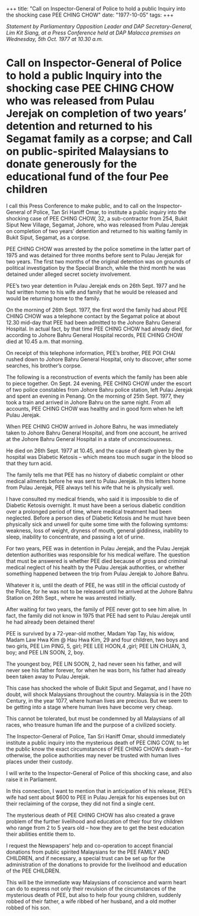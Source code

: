 +++ 
title: "Call on Inspector-General of Police to hold a public Inquiry into the shocking case PEE CHING CHOW"
date: "1977-10-05"
tags:
+++

_Statement by Parliamentary Opposition Leader and DAP Secretary-General, Lim Kit Siang, at a Press Conference held at DAP Malacca premises on Wednesday, 5th Oct. 1977 at 10.30 a.m._

# Call on Inspector-General of Police to hold a public Inquiry into the shocking case PEE CHING CHOW who was released from Pulau Jerejak on completion of two years’ detention and returned to his Segamat family as a corpse; and Call on public-spirited Malaysians to donate generously for the educational fund of the four Pee children

I call this Press Conference to make public, and to call on the Inspector-General of Police, Tan Sri Haniff Omar, to institute a public inquiry into the shocking case of PEE CHING CHOW, 32, a sub-contractor from 254, Bukit Siput New Village, Segamat, Johore, who was released from Pulau Jerejak on completion of two years’ detention and returned to his waiting family in Bukit Siput, Segamat, as a corpse.</u>

PEE CHING CHOW was arrested by the police sometime in the latter part of 1975 and was detained for three months before sent to Pulau Jerejak for two years. The first two months of the original detention was on grounds of political investigation by the Special Branch, while the third month he was detained under alleged secret society involvement.

PEE’s two year detention in Pulau Jerejak ends on 26th Sept. 1977 and he had written home to his wife and family that he would be released and would be returning home to the family.

On the morning of 26th Sept. 1977, the first word the family had about PEE CHING CHOW was a telephone contact by the Segamat police at about 12.30 mid-day that PEE had been admitted to the Johore Bahru General Hospital. In actual fact, by that time PEE CHING CHOW had already died, for according to Johore Bahru General Hospital records, PEE CHING CHOW died at 10.45 a.m. that morning.

On receipt of this telephone information, PEE’s brother, PEE POI CHAI rushed down to Johore Bahru General Hospital, only to discover, after some searches, his brother’s corpse.

The following is a reconstruction of events which the family has been able to piece together. On Sept. 24 evening, PEE CHING CHOW under the escort of two police constables from Johore Bahru police station, left Pulau Jerejak and spent an evening in Penang. On the morning of 25th Sept. 1977, they took a train and arrived in Johore Bahru on the same night. From all accounts, PEE CHING CHOW was healthy and in good form when he left Pulau Jerejak.

When PEE CHING CHOW arrived in Johore Bahru, he was immediately taken to Johore Bahru General Hospital, and from one account, he arrived at the Johore Bahru General Hospital in a state of unconsciousness.

He died on 26th Sept. 1977 at 10.45, and the cause of death given by the hospital was Diabetic Ketosis – which means too much sugar in the blood so that they turn acid.

The family tells me that PEE has no history of diabetic complaint or other medical ailments before he was sent to Pulau Jerejak. In this letters home from Pulau Jerejak, PEE always tell his wife that he is physically well.

I have consulted my medical friends, who said it is impossible to die of Diabetic Ketosis overnight. It must have been a serious diabetic condition over a prolonged period of time, where medical treatment had been neglected. Before a person dies of Diabetic Ketosis and he must have been physically sick and unwell for quite some time with the following symtoms: weakness, loss of weight, dryness of mouth, general giddiness, inability to sleep, inability to concentrate, and passing a lot of urine.

For two years, PEE was in detention in Pulau Jerejak, and the Pulau Jerejak detention authorities was responsible for his medical welfare. The question that must be answered is whether PEE died because of gross and criminal medical neglect of his health by the Pulau Jerejak authorities, or whether something happened between the trip from Pulau Jerejak to Johore Bahru.

Whatever it is, until the death of PEE, he was still in the official custody of the Police, for he was not to be released until he arrived at the Johore Bahru Station on 26th Sept., where he was arrested initially.

After waiting for two years, the family of PEE never got to see him alive. In fact, the family did not know in 1975 that PEE had sent to Pulau Jerejak until he had already been detained there!

PEE is survived by a 72-year-old mother, Madam Yap Tay, his widow, Madam Law Hwa Kim @ Hau Hwa Kim, 29 and four children, two boys and two girls, PEE Lim PING, 5, girl; PEE LEE HOON,4 ,girl; PEE LIN CHUAN, 3, boy; and PEE LIN SOON, 2, boy.

The youngest boy, PEE LIN SOON, 2, had never seen his father, and will never see his father forever, for when he was born, his father had already been taken away to Pulau Jerejak.

This case has shocked the whole of Bukit Siput and Segamat, and I have no doubt, will shock Malaysians throughout the country. Malaysia is in the 20th Century, in the year 1077, where human lives are precious. But we seem to be getting into a stage where human lives have become very cheap.

This cannot be tolerated, but must be condemned by all Malaysians of all races, who treasure human life and the purpose of a civilized society.

The Inspector-General of Police, Tan Sri Haniff Omar, should immediately institute a public inquiry into the mysterious death of PEE CING COW, to let the public know the exact circumstances of PEE CHING CHOW’s death – for otherwise, the police authorities may never be trusted with human lives places under their custody.

I will write to the Inspector-General of Police of this shocking case, and also raise it in Parliament.

In this connection, I want to mention that in anticipation of his release, PEE’s wife had sent about $600 to PEE in Pulau Jerejak for his expenses but on their reclaiming of the corpse, they did not find a single cent.

The mysterious death of PEE CHING CHOW has also created a grave problem of the further livelihood and education of their four tiny children who range from 2 to 5 years old – how they are to get the best education their abilities entitle them to.

I request the Newspapers’ help and co-operation to accept financial donations from public spirited Malaysians for the PEE FAMILY AND CHILDREN, and if necessary, a special trust can be set up for the administration of the donations to provide for the livelihood and education of the PEE CHILDREN.

This will be the immediate way Malaysians of conscience and warm heart can do to express not only their revulsion of the circumstances of the mysterious death of PEE, but also to help four young children, suddenly robbed of their father, a wife ribbed of her husband, and a old mother robbed of his son.
 
